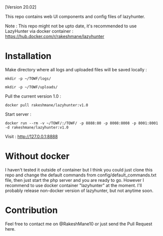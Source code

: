 
[Version 20.02]

This repo contains web UI components and config files of lazyhunter.

Note : This repo might not be upto date, it's recommended to use LazyHunter via docker container : https://hub.docker.com/r/rakeshmane/lazyhunter

# Installation

Make directory where all logs and uploaded files will be saved locally :

`mkdir -p ~/TOWF/logs/`

`mkdir -p ~/TOWF/uploads/`

Pull the current version 1.0 :

`docker pull rakeshmane/lazyhunter:v1.0`

Start server :

`docker run --rm -v ~/TOWF/:/TOWF/ -p 8888:80 -p 8008:8008 -p 8001:8001 -d rakeshmane/lazyhunter:v1.0`

Visit : http://127.0.0.1:8888

# Without docker
I haven't tested it outside of container but I think you could just clone this repo and change the default commands from config/default_commands.txt file, then just start the php server and you are ready to go. 
However I recommend to use docker container "lazyhunter" at the moment. I'll probably release non-docker version of lazyhunter, but not anytime soon.

# Contribution
Feel free to contact me on @RakeshMane10 or just send the Pull Request here.



